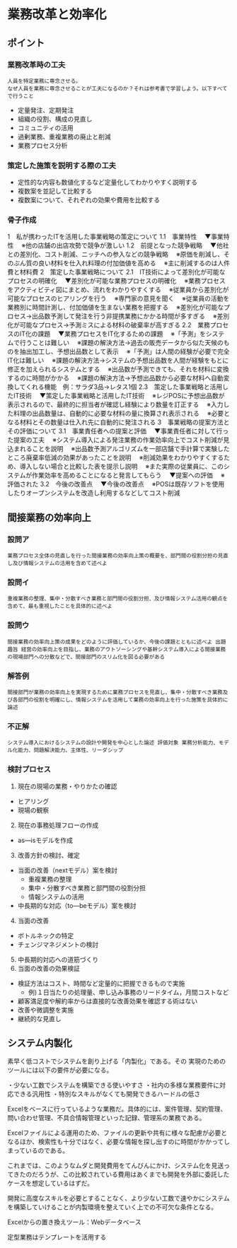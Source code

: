 # 業務改革と効率化

## ポイント
### 業務改革時の工夫
	人員を特定業務に専念させる。
	なぜ人員を業務に専念させることが工夫になるのか？それは参考書で学習しよう。以下すべてで行うこと
* 定量発注、定期発注
* 組織の役割、構成の見直し
* コミュニティの活用
* 過剰業務、重複業務の廃止と削減
* 業務プロセス分析
### 策定した施策を説明する際の工夫
* 定性的な内容も数値化するなど定量化してわかりやすく説明する
* 複数案を並記して比較する
* 複数案について、それぞれの効果や費用を比較する
### 骨子作成
1　私が携わったITを活用した事業戦略の策定について 
1.1　事業特性
　▼事業特性
　※他の店舗の出店攻勢で競争が激しい
1.2　前提となった競争戦略 
　▼他社との差別化、コスト削減、ニッチへの参入などの競争戦略 
　※原価を削減し、そのぶん質の良い材料を仕入れ料理の付加価値を高める
　※主に削減するのは人件費と材料費
2　策定した事業戦略について 
2.1　IT技術によって差別化が可能なプロセスの明確化 
　▼差別化が可能な業務プロセスの明確化 
　※業務プロセスをアクティビティ図にまとめ、流れをわかりやすくする
　※従業員から差別化が可能なプロセスのヒアリングを行う
　※専門家の意見を聞く
　※従業員の活動を業務別に時間計測し、付加価値を生まない業務を把握する
　※差別化が可能なプロセス→出品数予測して発注を行う非提携業務にかかる時間が多すぎる
　※差別化が可能なプロセス→予測ミスによる材料の破棄率が高すぎる
2.2　業務プロセスのIT化の課題 
　▼業務プロセスをIT化するための課題 
　※「予測」をシステムで行うことは難しい
　※課題の解決方法→過去の販売データから似た天候のものを抽出加工し、予想出品数として表示
　※「予測」は人間の経験が必要で完全IT化は難しい
　※課題の解決方法→システムの予想出品数を人間が経験をもとに修正を加えられるシステムとする
　※出品数が予測できても、それを材料に変換するのに時間がかかる
　※課題の解決方法→予想出品数から必要な材料へ自動変換してくれる機能　例：サラダ3品→レタス1個
2.3　策定した事業戦略と活用したIT技術 
　▼策定した事業戦略と活用したIT技術 
　※レジPOSに予想出品数が表示されるので、最終的に担当者が確認し経験により数量を訂正する
　※入力した料理の出品数量は、自動的に必要な材料の量に換算され表示される
　※必要となる材料とその数量は仕入れ先に自動的に発注される
3　事業戦略の提案方法とその評価について 
3.1　事業責任者への提案と評価 
　▼事業責任者に対して行った提案の工夫 
　※システム導入による発注業務の作業効率向上でコスト削減が見込まれることを説明
　※出品数予測アルゴリズムを一部店舗で手計算で実験したところ廃棄率低減の効果があったことを説明
　※削減効果をわかりやすくするため、導入しない場合と比較した表を提示し説明
　※また実際の従業員に、このシステムが作業効率を高めることになると発言してもらう
　▼提案への評価 
　※評価された
3.2　今後の改善点 
　▼今後の改善点
　※POSは既存ソフトを使用したりオープンシステムを改造し利用するなどしてコスト削減 

## 間接業務の効率向上 
### 設問ア 
	業務プロセス全体の見直しを行った間接業務の効率向上策の概要を、部門間の役割分担の見直し及び情報システムの活用を含めて述べよ 
### 設問イ 
	重複業務の整理、集中・分散すべき業務と部門間の役割分担、及び情報システム活用の観点を含めて、最も重視したことを具体的に述べよ 
### 設問ウ 
	間接業務の効率向上策の成果をどのように評価しているか、今後の課題とともに述べよ 出題趣旨 経営の効率向上を目指し、業務のアウトソーシングや基幹システム導入による間接業務の現場部門への分散などで、間接部門のスリム化を図る必要がある
### 解答例 
	間接部門が業務の効率向上を実現するために業務プロセスを見直し、集中・分散すべき業務及び各部門の役割を明確にし、情報システムを活用して業務の効率向上を行った施策を具体的に論述
### 不正解 
	システム導入におけるシステムの設計や開発を中心とした論述 評価対象 業務分析能力、モデル化能力、問題解決能力、主体性、リーダシップ
### 検討プロセス
1. 現在の現場の業務・やりかたの確認
  * ヒアリング
  * 現場の観察
2. 現在の事務処理フローの作成
  * as―isモデルを作成
3. 改善方針の検討、確定
  * 当面の改善（nextモデル）案を検討
	+ 重複業務の整理
	+ 集中・分散すべき業務と部門間の役割分担
	+ 情報システムの活用
  * 中長期的な対応（to―beモデル）案を検討
4. 当面の改善
  * ボトルネックの特定
  * チェンジマネジメントの検討
5. 中長期的対応への道筋づくり
6. 当面の改善の効果検証
  * 検証方法はコスト、時間など定量的に把握できるもので実施
	+ 例)１日当たりの処理量、申し込み事務のリードタイム，月間コストなど
  * 顧客満足度や解約率からは直接的な改善効果を確認する術はない
  * 改善や微調整を実施
  * 継続的な見直し

## システム内製化
素早く低コストでシステムを創り上げる「内製化」である。その
実現のためのツールには以下の要件が必要になる。

・少ない工数でシステムを構築できる使いやすさ
・社内の多様な業務要件に対応できる汎用性
・特別なスキルがなくても開発できるハードルの低さ


Excelをベースに行っているような業務だ。具体的には、案件管理、契約管理、問い合わせ管理、不具合情報管理といった記録、管理系の業務である。

Excelファイルによる運用のため、ファイルの更新や共有に様々な配慮が必要となるほか、検索性も十分ではなく、必要な情報を探し出すのに時間がかかってしまっているのである。

これまでは、このようなムダと開発費用をてんびんにかけ、システム化を見送ってきたのだろうが、この比較されている費用はあくまでも開発を外部に委託したケースを想定しているはずだ。

開発に高度なスキルを必要とすることなく、より少ない工数で速やかにシステムを構築していけることが内製環境を整えていく上での不可欠な条件となる。

Excelからの置き換えツール：Webデータベース

定型業務はテンプレートを活用する
